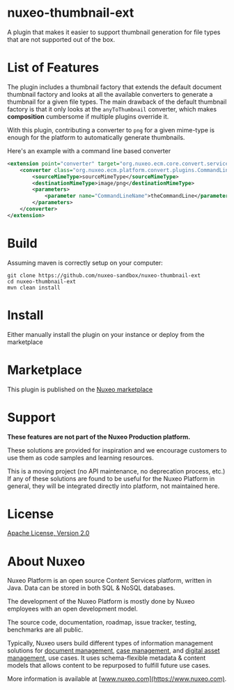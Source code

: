 nuxeo-thumbnail-ext
===================

A plugin that makes it easier to support thumbnail generation for file types that are not supported out of the box.

# List of Features
The plugin includes a thumbnail factory that extends the default document thumbnail factory and looks at all the available converters to generate a thumbnail for a given file types.
The main drawback of the default thumbnail factory is that it only looks at the `anyToThumbnail` converter, which makes **composition** cumbersome if multiple plugins override it.

With this plugin, contributing a converter to `png` for a given mime-type is enough for the platform to automatically generate thumbnails. 

Here's an example with a command line based converter  

```xml
<extension point="converter" target="org.nuxeo.ecm.core.convert.service.ConversionServiceImpl">
    <converter class="org.nuxeo.ecm.platform.convert.plugins.CommandLineConverter" name="myconverter">
        <sourceMimeType>sourceMimeType</sourceMimeType>
        <destinationMimeType>image/png</destinationMimeType>
        <parameters>
            <parameter name="CommandLineName">theCommandLine</parameter>
        </parameters>
    </converter>
</extension>
```

# Build
Assuming maven is correctly setup on your computer:

```
git clone https://github.com/nuxeo-sandbox/nuxeo-thumbnail-ext
cd nuxeo-thumbnail-ext
mvn clean install
```

# Install
Either manually install the plugin on your instance or deploy from the marketplace

# Marketplace 
This plugin is published on the [Nuxeo marketplace](https://connect.nuxeo.com/nuxeo/site/marketplace/package/nuxeo-thumbnail-ext) 

# Support
**These features are not part of the Nuxeo Production platform.**

These solutions are provided for inspiration and we encourage customers to use them as code samples and learning resources.

This is a moving project (no API maintenance, no deprecation process, etc.) If any of these solutions are found to be useful for the Nuxeo Platform in general, they will be integrated directly into platform, not maintained here.

# License
[Apache License, Version 2.0](http://www.apache.org/licenses/LICENSE-2.0.html)

# About Nuxeo
Nuxeo Platform is an open source Content Services platform, written in Java. Data can be stored in both SQL & NoSQL databases.

The development of the Nuxeo Platform is mostly done by Nuxeo employees with an open development model.

The source code, documentation, roadmap, issue tracker, testing, benchmarks are all public.

Typically, Nuxeo users build different types of information management solutions for [document management](https://www.nuxeo.com/solutions/document-management/), [case management](https://www.nuxeo.com/solutions/case-management/), and [digital asset management](https://www.nuxeo.com/solutions/dam-digital-asset-management/), use cases. It uses schema-flexible metadata & content models that allows content to be repurposed to fulfill future use cases.

More information is available at [www.nuxeo.com](https://www.nuxeo.com).
